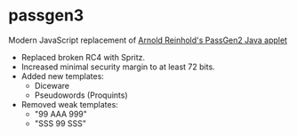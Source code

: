 # passgen3
Modern JavaScript replacement of [Arnold Reinhold's PassGen2 Java applet](https://theworld.com/~reinhold/passgen.html)

- Replaced broken RC4 with Spritz.
- Increased minimal security margin to at least 72 bits.
- Added new templates:
  - Diceware
  - Pseudowords (Proquints)
- Removed weak templates:
  - "99 AAA 999"
  - "SSS 99 SSS"
